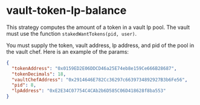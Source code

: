 # vault-token-lp-balance

This strategy computes the amount of a token
in a vault lp pool. The vault must use the function `stakedWantTokens(pid, user)`.

You must supply the token, vault address, lp address, and pid of the pool
in the vault chef. Here is an example of the params:

```json
{
  "tokenAddress": "0x0159ED2E06DDCD46a25E74eb8e159Ce666B28687",
  "tokenDecimals": 18,
  "vaultChefAddress": "0x2914646E782Cc36297c6639734892927B3b6Fe56",
  "pid": 8,
  "lpAddress": "0xE2E34C07754C4CAb2b6D585C06D418628f8ba553"
}
```
